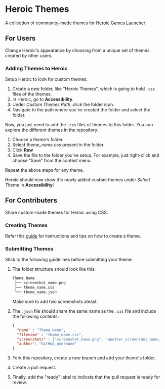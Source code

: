 # Heroic Themes

A collection of community-made themes for [Heroic Games Launcher](https://github.com/Heroic-Games-Launcher/HeroicGamesLauncher)

## For Users
Change Heroic's appearance by choosing from a unique set of themes created by other users.

### Adding Themes to Heroic
Setup Heroic to look for custom themes:

1. Create a new folder, like "Heroic Themes", which is going to hold `.css` files of the themes.
2. In Heroic, go to **Accessibility**.
3. Under _Custom Themes Path_, click the folder icon.
4. Navigate to the path where you've created the folder and select the folder.

Now, you just need to add the `.css` files of themes to this folder. You can explore the different themes in the repository.

1. Choose a theme's folder.
2. Select _theme_name.css_ present in the folder.
3. Click **Raw**
4. Save the file to the folder you've setup. For example, just right-click and choose "Save" from the context menu.

Repeat the above steps for any theme.

Heroic should now show the newly added custom themes under _Select Theme_ in **Accessibility**! 

## For Contributers
Share custom-made themes for Heroic using CSS.

### Creating Themes
Refer this [guide](https://github.com/Heroic-Games-Launcher/HeroicGamesLauncher/wiki/Custom-Themes) for instructions and tips on how to create a theme.

### Submitting Themes
Stick to the following guidelines before submitting your theme:

1. The folder structure should look like this:

   ```bash
   Theme Name 
    ├── screenshot_name.png
    ├── theme_name.css 
    └── theme_name.json 

   ```

   Make sure to add two screenshots ateast.
   
 2. The `.json` file should share the same name as the `.css` file and include the following contents:
    
    ```json
    {
      "name" : "Theme Name",
      "filename" : "theme_name.css",
      "screenshots" : ["screenshot_name.png", "another_screenshot_name.png"],
      "author": "GitHub_username"
    }
    ```
 3. Fork this repository, create a new branch and add your theme's folder.
 4. Create a pull request.
 5. Finally, add the "ready" label to indicate that the pull request is ready for review.
